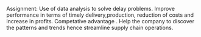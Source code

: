 Assignment: Use of data analysis to solve delay problems.
            Improve performance in terms of  timely delivery,production, reduction of costs and increase in profits.
            Competative advantage .
            Help the company to discover the patterns and trends hence streamline supply chain operations.
